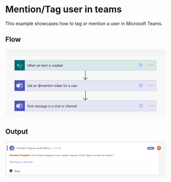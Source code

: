 # Mention/Tag user in teams
This example showcases how to tag or mention a user in Microsoft Teams.

## Flow

![Tems Flow](TemsFlow.png)

## Output

![Teams Output](TeamsOutput.png)